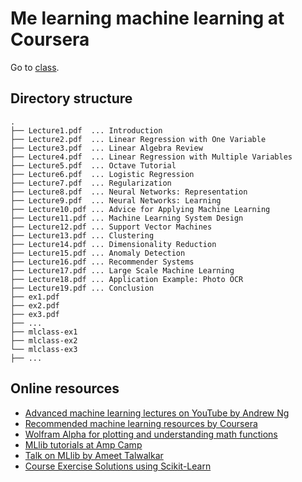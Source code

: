# Me learning machine learning at Coursera

Go to [class](https://class.coursera.org/ml-008/).

## Directory structure

    .
    ├── Lecture1.pdf  ... Introduction
    ├── Lecture2.pdf  ... Linear Regression with One Variable
    ├── Lecture3.pdf  ... Linear Algebra Review
    ├── Lecture4.pdf  ... Linear Regression with Multiple Variables
    ├── Lecture5.pdf  ... Octave Tutorial
    ├── Lecture6.pdf  ... Logistic Regression
    ├── Lecture7.pdf  ... Regularization
    ├── Lecture8.pdf  ... Neural Networks: Representation
    ├── Lecture9.pdf  ... Neural Networks: Learning
    ├── Lecture10.pdf ... Advice for Applying Machine Learning
    ├── Lecture11.pdf ... Machine Learning System Design
    ├── Lecture12.pdf ... Support Vector Machines
    ├── Lecture13.pdf ... Clustering
    ├── Lecture14.pdf ... Dimensionality Reduction
    ├── Lecture15.pdf ... Anomaly Detection
    ├── Lecture16.pdf ... Recommender Systems
    ├── Lecture17.pdf ... Large Scale Machine Learning
    ├── Lecture18.pdf ... Application Example: Photo OCR
    ├── Lecture19.pdf ... Conclusion
    ├── ex1.pdf
    ├── ex2.pdf
    ├── ex3.pdf
    ├── ...
    ├── mlclass-ex1
    ├── mlclass-ex2
    └── mlclass-ex3
    ├── ...

## Online resources

* [Advanced machine learning lectures on YouTube by Andrew Ng](https://www.youtube.com/course?list=ECA89DCFA6ADACE599)
* [Recommended machine learning resources by Coursera](https://share.coursera.org/wiki/index.php/ML:Useful_Resources)
* [Wolfram Alpha for plotting and understanding math functions](http://www.wolframalpha.com/input/?i=x+x^2+x^2*y+x^2*y^2+x^2*y^3+x^3*y+x^3*y^3)
* [MLlib tutorials at Amp Camp](http://ampcamp.berkeley.edu/5/)
* [Talk on MLlib by Ameet Talwalkar](https://www.youtube.com/watch?v=qSPqh7DiREM)
* [Course Exercise Solutions using Scikit-Learn](https://github.com/krasserm/machine-learning-notebooks)
